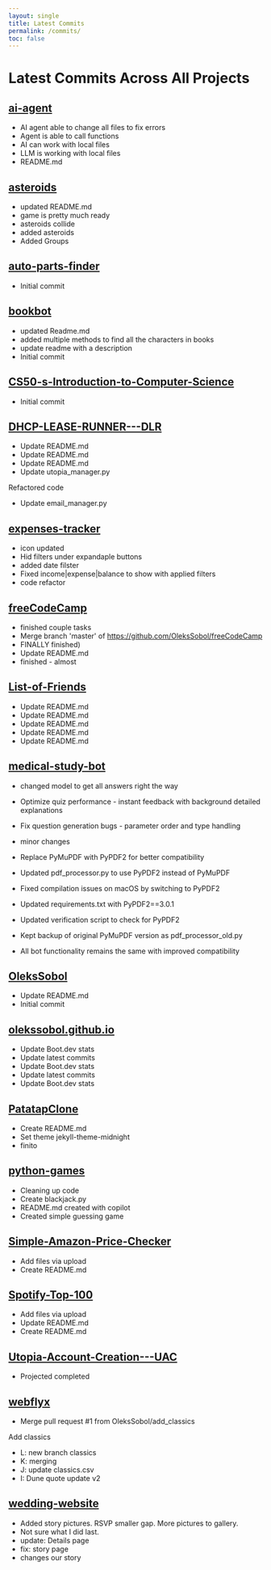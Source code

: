 ```yaml
---
layout: single
title: Latest Commits
permalink: /commits/
toc: false
---
```


# Latest Commits Across All Projects

## [ai-agent](https://github.com/OleksSobol/ai-agent)
- AI agent able to change all files to fix errors
- Agent is able to call functions
- AI can work with local files
- LLM is working with local files
- README.md

## [asteroids](https://github.com/OleksSobol/asteroids)
- updated README.md
- game is pretty much ready
- asteroids collide
- added asteroids
- Added Groups

## [auto-parts-finder](https://github.com/OleksSobol/auto-parts-finder)
- Initial commit

## [bookbot](https://github.com/OleksSobol/bookbot)
- updated Readme.md
- added multiple methods to find all the characters in books
- update readme with a description
- Initial commit

## [CS50-s-Introduction-to-Computer-Science](https://github.com/OleksSobol/CS50-s-Introduction-to-Computer-Science)
- Initial commit

## [DHCP-LEASE-RUNNER---DLR](https://github.com/OleksSobol/DHCP-LEASE-RUNNER---DLR)
- Update README.md
- Update README.md
- Update README.md
- Update utopia_manager.py

Refactored code
- Update email_manager.py

## [expenses-tracker](https://github.com/OleksSobol/expenses-tracker)
- icon updated
- Hid filters under expandaple buttons
- added date filster
- Fixed income|expense|balance to show with applied filters
- code refactor

## [freeCodeCamp](https://github.com/OleksSobol/freeCodeCamp)
- finished couple tasks
- Merge branch 'master' of https://github.com/OleksSobol/freeCodeCamp
- FINALLY finished)
- Update README.md
- finished - almost

## [List-of-Friends](https://github.com/OleksSobol/List-of-Friends)
- Update README.md
- Update README.md
- Update README.md
- Update README.md
- Update README.md

## [medical-study-bot](https://github.com/OleksSobol/medical-study-bot)
- changed model to get all answers right the way
- Optimize quiz performance - instant feedback with background detailed explanations
- Fix question generation bugs - parameter order and type handling
- minor changes
- Replace PyMuPDF with PyPDF2 for better compatibility

- Updated pdf_processor.py to use PyPDF2 instead of PyMuPDF
- Fixed compilation issues on macOS by switching to PyPDF2
- Updated requirements.txt with PyPDF2==3.0.1
- Updated verification script to check for PyPDF2
- Kept backup of original PyMuPDF version as pdf_processor_old.py
- All bot functionality remains the same with improved compatibility

## [OleksSobol](https://github.com/OleksSobol/OleksSobol)
- Update README.md
- Initial commit

## [olekssobol.github.io](https://github.com/OleksSobol/olekssobol.github.io)
- Update Boot.dev stats
- Update latest commits
- Update Boot.dev stats
- Update latest commits
- Update Boot.dev stats

## [PatatapClone](https://github.com/OleksSobol/PatatapClone)
- Create README.md
- Set theme jekyll-theme-midnight
- finito

## [python-games](https://github.com/OleksSobol/python-games)
- Cleaning up code
- Create blackjack.py
- README.md created with copilot
- Created simple guessing game

## [Simple-Amazon-Price-Checker](https://github.com/OleksSobol/Simple-Amazon-Price-Checker)
- Add files via upload
- Create README.md

## [Spotify-Top-100](https://github.com/OleksSobol/Spotify-Top-100)
- Add files via upload
- Update README.md
- Create README.md

## [Utopia-Account-Creation---UAC](https://github.com/OleksSobol/Utopia-Account-Creation---UAC)
- Projected completed

## [webflyx](https://github.com/OleksSobol/webflyx)
- Merge pull request #1 from OleksSobol/add_classics

Add classics
- L: new branch classics
- K: merging
- J: update classics.csv
- I: Dune quote update v2

## [wedding-website](https://github.com/OleksSobol/wedding-website)
- Added story pictures. RSVP smaller gap. More pictures to gallery.
- Not sure what I did last.
- update: Details page
- fix: story page
- changes our story

